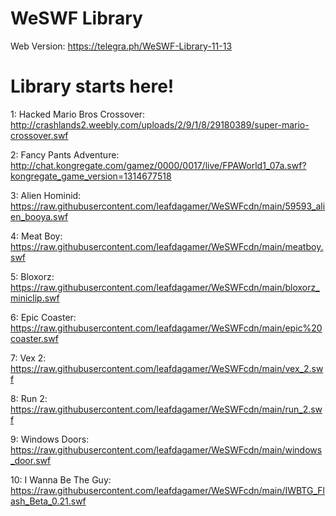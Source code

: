 <h1>WeSWF Library</h1>

Web Version: https://telegra.ph/WeSWF-Library-11-13

<h1>Library starts here!</h1>

1: Hacked Mario Bros Crossover: http://crashlands2.weebly.com/uploads/2/9/1/8/29180389/super-mario-crossover.swf


2: Fancy Pants Adventure: http://chat.kongregate.com/gamez/0000/0017/live/FPAWorld1_07a.swf?kongregate_game_version=1314677518


3: Alien Hominid: https://raw.githubusercontent.com/leafdagamer/WeSWFcdn/main/59593_alien_booya.swf


4: Meat Boy: https://raw.githubusercontent.com/leafdagamer/WeSWFcdn/main/meatboy.swf


5: Bloxorz: https://raw.githubusercontent.com/leafdagamer/WeSWFcdn/main/bloxorz_miniclip.swf


6: Epic Coaster: https://raw.githubusercontent.com/leafdagamer/WeSWFcdn/main/epic%20coaster.swf


7: Vex 2: https://raw.githubusercontent.com/leafdagamer/WeSWFcdn/main/vex_2.swf


8: Run 2: https://raw.githubusercontent.com/leafdagamer/WeSWFcdn/main/run_2.swf


9: Windows Doors: https://raw.githubusercontent.com/leafdagamer/WeSWFcdn/main/windows_door.swf


10: I Wanna Be The Guy: https://raw.githubusercontent.com/leafdagamer/WeSWFcdn/main/IWBTG_Flash_Beta_0.21.swf
